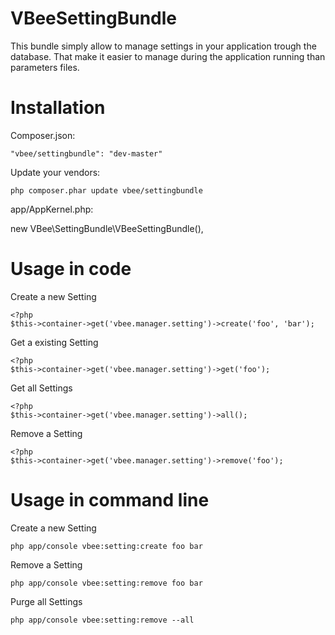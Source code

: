 VBeeSettingBundle
=================

This bundle simply allow to manage settings in your application trough the database.
That make it easier to manage during the application running than parameters files.

Installation
============

Composer.json:

    "vbee/settingbundle": "dev-master"

Update your vendors:

    php composer.phar update vbee/settingbundle

app/AppKernel.php:

   new VBee\SettingBundle\VBeeSettingBundle(),

Usage in code
=============

Create a new Setting

    <?php
    $this->container->get('vbee.manager.setting')->create('foo', 'bar');

Get a existing Setting

    <?php
    $this->container->get('vbee.manager.setting')->get('foo');

Get all Settings

    <?php
    $this->container->get('vbee.manager.setting')->all();

Remove a Setting

    <?php
    $this->container->get('vbee.manager.setting')->remove('foo');

Usage in command line
=====================

Create a new Setting

    php app/console vbee:setting:create foo bar

Remove a Setting

    php app/console vbee:setting:remove foo bar

Purge all Settings

    php app/console vbee:setting:remove --all